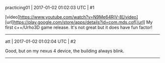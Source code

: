 practicing01 | 2017-01-02 01:02:03 UTC | #1

[video]https://www.youtube.com/watch?v=N9Me64RjV-8[/video]
[url]https://play.google.com/store/apps/details?id=com.mds.cof[/url]
My first c++/Urho3D game release.  It's not great but it does have fun factor!

-------------------------

att | 2017-01-02 01:02:04 UTC | #2

Good, but on my nexus 4 device, the building always blink.

-------------------------

